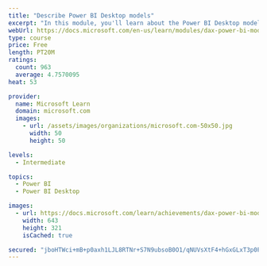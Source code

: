 ```yaml
---
title: "Describe Power BI Desktop models"
excerpt: "In this module, you'll learn about the Power BI Desktop model structure, star schema design basics, analytics queries, and report visual configuration. This module provides a strong foundation on which you can learn to optimize model designs and add model calculations."
webUrl: https://docs.microsoft.com/en-us/learn/modules/dax-power-bi-models/
type: course
price: Free
length: PT20M
ratings:
  count: 963
  average: 4.7570095
heat: 53

provider:
  name: Microsoft Learn
  domain: microsoft.com
  images:
    - url: /assets/images/organizations/microsoft.com-50x50.jpg
      width: 50
      height: 50

levels:
  - Intermediate

topics:
  - Power BI
  - Power BI Desktop

images:
  - url: https://docs.microsoft.com/learn/achievements/dax-power-bi-models-social.png
    width: 643
    height: 321
    isCached: true

secured: "jboHTWci+mB+p0axh1LJL8RTNr+S7N9ubsoB0O1/qNUVsXtF4+hGxGLxT3p0PZqHhxINtDYgiqReHvHheyY/j9v/0oP6ROp1FSfPWENjTSba1anixi97qg9yVpnO/Flg0WtS9LDzjOLvjPqV9Y1uKpuFVpNbTD9sMLh2/0hbeLCmnlNuj4VaAQPBl9tB0Kxuv8dJapugmZN5QNuIqLfihDFia/fdbLwLa8sc6SWGBQnKrzZn238pJ9Ap8wjyR8TIJvGNzycY27BohYr/gjw1t0uarA4RtYyINrIiJVJH/wxIPBVoYAJgj9Bk7GlSdx7cF2+znepzOCr1Og5rxULFl20VawOKfzqogvH+kmwY3n7muizbZEGeeKqxqNnDjCfJh+MgUH8dsv4ejBcatiZzBQaTnxAC6IV5Gre4udgB6Bo=;ArLfOGPVCc3FVCJBWTY2ZQ=="
---
```


